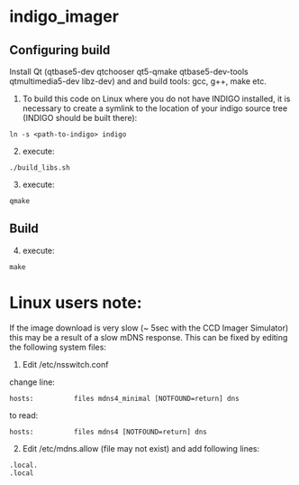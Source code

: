 # indigo_imager

## Configuring build
Install Qt (qtbase5-dev qtchooser qt5-qmake qtbase5-dev-tools qtmultimedia5-dev libz-dev) and and build tools: gcc, g++, make etc.

1. To build this code on Linux where you do not have INDIGO installed, it is necessary to create a symlink to the location of your indigo source tree (INDIGO should be built there):
```
ln -s <path-to-indigo> indigo
```
2. execute:
```
./build_libs.sh
```
3. execute:
```
qmake
```

## Build
4. execute:
```
make
```

# Linux users note:
If the image download is very slow (~ 5sec with the CCD Imager Simulator) this may be a result of a slow mDNS response. This can be fixed by editing the following system files:

1. Edit /etc/nsswitch.conf

change line:
```
hosts:          files mdns4_minimal [NOTFOUND=return] dns
```
to read:
```
hosts:          files mdns4 [NOTFOUND=return] dns
```

2. Edit /etc/mdns.allow (file may not exist) and add following lines:
```
.local.
.local
```
